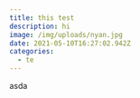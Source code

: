 ```yaml
---
title: this test
description: hi
image: /img/uploads/nyan.jpg
date: 2021-05-10T16:27:02.942Z
categories:
  - te
---
```

asda
